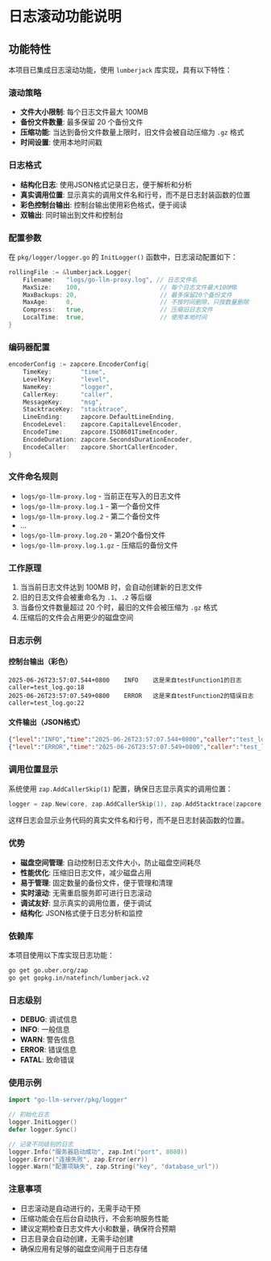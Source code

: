 # 日志滚动功能说明

## 功能特性

本项目已集成日志滚动功能，使用 `lumberjack` 库实现，具有以下特性：

### 滚动策略
- **文件大小限制**: 每个日志文件最大 100MB
- **备份文件数量**: 最多保留 20 个备份文件
- **压缩功能**: 当达到备份文件数量上限时，旧文件会被自动压缩为 `.gz` 格式
- **时间设置**: 使用本地时间戳

### 日志格式
- **结构化日志**: 使用JSON格式记录日志，便于解析和分析
- **真实调用位置**: 显示真实的调用文件名和行号，而不是日志封装函数的位置
- **彩色控制台输出**: 控制台输出使用彩色格式，便于阅读
- **双输出**: 同时输出到文件和控制台

### 配置参数

在 `pkg/logger/logger.go` 的 `InitLogger()` 函数中，日志滚动配置如下：

```go
rollingFile := &lumberjack.Logger{
    Filename:   "logs/go-llm-proxy.log", // 日志文件名
    MaxSize:    100,                      // 每个日志文件最大100MB
    MaxBackups: 20,                       // 最多保留20个备份文件
    MaxAge:     0,                        // 不按时间删除，只按数量删除
    Compress:   true,                     // 压缩旧日志文件
    LocalTime:  true,                     // 使用本地时间
}
```

### 编码器配置

```go
encoderConfig := zapcore.EncoderConfig{
    TimeKey:        "time",
    LevelKey:       "level",
    NameKey:        "logger",
    CallerKey:      "caller",
    MessageKey:     "msg",
    StacktraceKey:  "stacktrace",
    LineEnding:     zapcore.DefaultLineEnding,
    EncodeLevel:    zapcore.CapitalLevelEncoder,
    EncodeTime:     zapcore.ISO8601TimeEncoder,
    EncodeDuration: zapcore.SecondsDurationEncoder,
    EncodeCaller:   zapcore.ShortCallerEncoder,
}
```

### 文件命名规则

- `logs/go-llm-proxy.log` - 当前正在写入的日志文件
- `logs/go-llm-proxy.log.1` - 第一个备份文件
- `logs/go-llm-proxy.log.2` - 第二个备份文件
- ...
- `logs/go-llm-proxy.log.20` - 第20个备份文件
- `logs/go-llm-proxy.log.1.gz` - 压缩后的备份文件

### 工作原理

1. 当当前日志文件达到 100MB 时，会自动创建新的日志文件
2. 旧的日志文件会被重命名为 `.1`、`.2` 等后缀
3. 当备份文件数量超过 20 个时，最旧的文件会被压缩为 `.gz` 格式
4. 压缩后的文件会占用更少的磁盘空间

### 日志示例

#### 控制台输出（彩色）
```
2025-06-26T23:57:07.544+0800    INFO    这是来自testFunction1的日志    caller=test_log.go:18
2025-06-26T23:57:07.549+0800    ERROR   这是来自testFunction2的错误日志    caller=test_log.go:22
```

#### 文件输出（JSON格式）
```json
{"level":"INFO","time":"2025-06-26T23:57:07.544+0800","caller":"test_log.go:18","msg":"这是来自testFunction1的日志"}
{"level":"ERROR","time":"2025-06-26T23:57:07.549+0800","caller":"test_log.go:22","msg":"这是来自testFunction2的错误日志"}
```

### 调用位置显示

系统使用 `zap.AddCallerSkip(1)` 配置，确保日志显示真实的调用位置：

```go
logger = zap.New(core, zap.AddCallerSkip(1), zap.AddStacktrace(zapcore.ErrorLevel))
```

这样日志会显示业务代码的真实文件名和行号，而不是日志封装函数的位置。

### 优势

- **磁盘空间管理**: 自动控制日志文件大小，防止磁盘空间耗尽
- **性能优化**: 压缩旧日志文件，减少磁盘占用
- **易于管理**: 固定数量的备份文件，便于管理和清理
- **实时滚动**: 无需重启服务即可进行日志滚动
- **调试友好**: 显示真实的调用位置，便于调试
- **结构化**: JSON格式便于日志分析和监控

### 依赖库

本项目使用以下库实现日志功能：

```bash
go get go.uber.org/zap
go get gopkg.in/natefinch/lumberjack.v2
```

### 日志级别

- **DEBUG**: 调试信息
- **INFO**: 一般信息
- **WARN**: 警告信息
- **ERROR**: 错误信息
- **FATAL**: 致命错误

### 使用示例

```go
import "go-llm-server/pkg/logger"

// 初始化日志
logger.InitLogger()
defer logger.Sync()

// 记录不同级别的日志
logger.Info("服务器启动成功", zap.Int("port", 8080))
logger.Error("连接失败", zap.Error(err))
logger.Warn("配置项缺失", zap.String("key", "database_url"))
```

### 注意事项

- 日志滚动是自动进行的，无需手动干预
- 压缩功能会在后台自动执行，不会影响服务性能
- 建议定期检查日志文件大小和数量，确保符合预期
- 日志目录会自动创建，无需手动创建
- 确保应用有足够的磁盘空间用于日志存储 